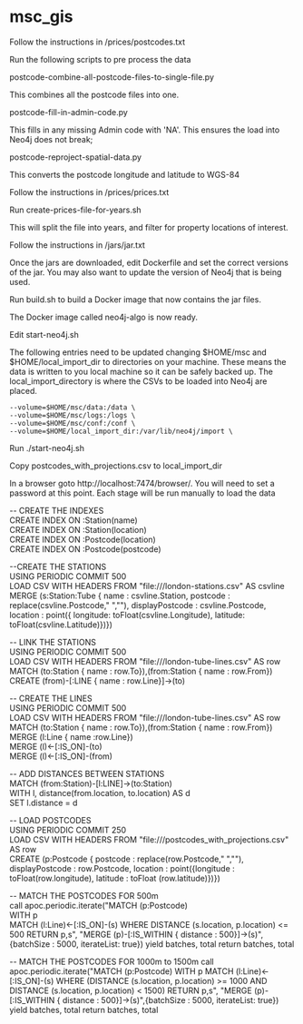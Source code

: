# msc_gis
Follow the instructions in /prices/postcodes.txt

Run the following scripts to pre process the data

postcode-combine-all-postcode-files-to-single-file.py 

This combines all the postcode files into one.

postcode-fill-in-admin-code.py

This fills in any  missing Admin code with 'NA'. This ensures the load into Neo4j does not break;

postcode-reproject-spatial-data.py

This converts the postcode longitude and latitude to WGS-84

Follow the instructions in /prices/prices.txt

Run create-prices-file-for-years.sh   

This will split the file into years, and filter for property locations of interest.

Follow the instructions in /jars/jar.txt

Once the jars are downloaded, edit Dockerfile and set the correct versions of the jar.
You may also want to update the version of Neo4j that is being used.

Run build.sh to build a Docker image that now contains the jar files.

The Docker image called neo4j-algo is now ready.

Edit start-neo4j.sh

The following entries need to be updated changing $HOME/msc and $HOME/local_import_dir
to directories on your machine.  These means the data is written to you local machine
so it can be safely backed up.  The local_import_directory is where the CSVs to be loaded
into Neo4j are placed.

    --volume=$HOME/msc/data:/data \
    --volume=$HOME/msc/logs:/logs \
    --volume=$HOME/msc/conf:/conf \
    --volume=$HOME/local_import_dir:/var/lib/neo4j/import \

Run ./start-neo4j.sh

Copy postcodes_with_projections.csv to local_import_dir

In a browser goto http://localhost:7474/browser/.  You will need to set a password at this point. Each stage will be run manually to load the data

-- CREATE THE INDEXES  
CREATE INDEX ON :Station(name)  
CREATE INDEX ON :Station(location)  
CREATE INDEX ON :Postcode(location)  
CREATE INDEX ON :Postcode(postcode) 

--CREATE THE STATIONS  
USING PERIODIC COMMIT 500  
LOAD CSV WITH HEADERS FROM "file:///london-stations.csv" AS csvline  
MERGE (s:Station:Tube { name : csvline.Station, postcode : replace(csvline.Postcode," ",""), displayPostcode : csvline.Postcode, location : point({ longitude: toFloat(csvline.Longitude), latitude: toFloat(csvline.Latitude)})})

-- LINK THE STATIONS  
USING PERIODIC COMMIT 500  
LOAD CSV WITH HEADERS FROM "file:///london-tube-lines.csv" AS row
MATCH (to:Station { name : row.To}),(from:Station { name : row.From})
CREATE (from)-[:LINE { name : row.Line}]->(to)  

-- CREATE THE LINES  
USING PERIODIC COMMIT 500  
LOAD CSV WITH HEADERS FROM "file:///london-tube-lines.csv" AS row  
MATCH (to:Station { name : row.To}),(from:Station { name : row.From})  
MERGE (l:Line { name :row.Line})  
MERGE (l)<-[:IS_ON]-(to)  
MERGE (l)<-[:IS_ON]-(from)  

-- ADD DISTANCES BETWEEN STATIONS  
MATCH (from:Station)-[l:LINE]->(to:Station)  
WITH l, distance(from.location, to.location) AS d  
SET l.distance = d  

-- LOAD POSTCODES  
USING PERIODIC COMMIT 250  
LOAD CSV WITH HEADERS FROM "file:///postcodes_with_projections.csv" AS row  
CREATE (p:Postcode { postcode : replace(row.Postcode," ",""), displayPostcode :   row.Postcode, location : point({longitude : toFloat(row.longitude), latitude : toFloat  (row.latitude)})})  

-- MATCH THE POSTCODES FOR 500m  
call apoc.periodic.iterate("MATCH (p:Postcode)   
WITH p  
MATCH (l:Line)<-[:IS_ON]-(s) WHERE DISTANCE (s.location, p.location) <= 500 RETURN p,s", 
"MERGE (p)-[:IS_WITHIN { distance : 500}]->(s)",{batchSize : 5000, iterateList: true})  yield batches, total return batches, total  


-- MATCH THE POSTCODES FOR 1000m to 1500m
call apoc.periodic.iterate("MATCH (p:Postcode) 
WITH p
MATCH (l:Line)<-[:IS_ON]-(s) WHERE (DISTANCE (s.location, p.location) >= 1000 AND DISTANCE (s.location, p.location) < 1500) RETURN p,s",
"MERGE (p)-[:IS_WITHIN { distance : 500}]->(s)",{batchSize : 5000, iterateList: true}) yield batches, total return batches, total 










